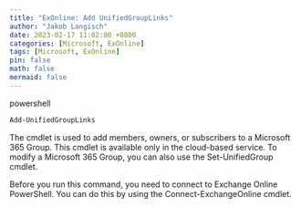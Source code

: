 ```yaml
---
title: "ExOnline: Add UnifiedGroupLinks"
author: "Jakob Langisch"
date: 2023-02-17 11:02:00 +0800
categories: [Microsoft, ExOnline]
tags: [Microsoft, ExOnline]
pin: false
math: false
mermaid: false
---
```


powershell
````powershell
Add-UnifiedGroupLinks
````

The cmdlet is used to add members, owners, or subscribers to a Microsoft 365 Group. This cmdlet is available only in the cloud-based service. To modify a Microsoft 365 Group, you can also use the Set-UnifiedGroup cmdlet.

Before you run this command, you need to connect to Exchange Online PowerShell. You can do this by using the Connect-ExchangeOnline cmdlet.